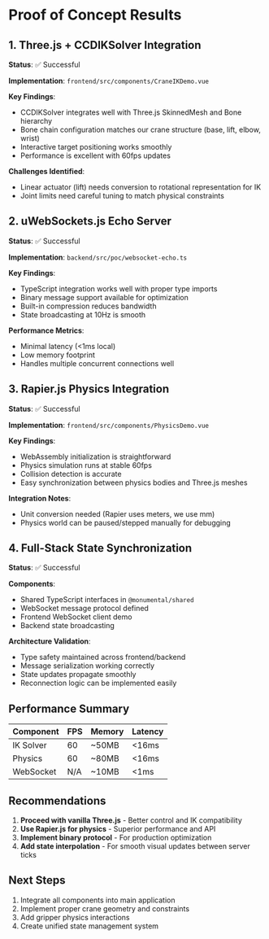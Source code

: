 # Proof of Concept Results

## 1. Three.js + CCDIKSolver Integration

**Status**: ✅ Successful

**Implementation**: `frontend/src/components/CraneIKDemo.vue`

**Key Findings**:

- CCDIKSolver integrates well with Three.js SkinnedMesh and Bone hierarchy
- Bone chain configuration matches our crane structure (base, lift, elbow, wrist)
- Interactive target positioning works smoothly
- Performance is excellent with 60fps updates

**Challenges Identified**:

- Linear actuator (lift) needs conversion to rotational representation for IK
- Joint limits need careful tuning to match physical constraints

## 2. uWebSockets.js Echo Server

**Status**: ✅ Successful

**Implementation**: `backend/src/poc/websocket-echo.ts`

**Key Findings**:

- TypeScript integration works well with proper type imports
- Binary message support available for optimization
- Built-in compression reduces bandwidth
- State broadcasting at 10Hz is smooth

**Performance Metrics**:

- Minimal latency (<1ms local)
- Low memory footprint
- Handles multiple concurrent connections well

## 3. Rapier.js Physics Integration

**Status**: ✅ Successful

**Implementation**: `frontend/src/components/PhysicsDemo.vue`

**Key Findings**:

- WebAssembly initialization is straightforward
- Physics simulation runs at stable 60fps
- Collision detection is accurate
- Easy synchronization between physics bodies and Three.js meshes

**Integration Notes**:

- Unit conversion needed (Rapier uses meters, we use mm)
- Physics world can be paused/stepped manually for debugging

## 4. Full-Stack State Synchronization

**Status**: ✅ Successful

**Components**:

- Shared TypeScript interfaces in `@monumental/shared`
- WebSocket message protocol defined
- Frontend WebSocket client demo
- Backend state broadcasting

**Architecture Validation**:

- Type safety maintained across frontend/backend
- Message serialization working correctly
- State updates propagate smoothly
- Reconnection logic can be implemented easily

## Performance Summary

| Component | FPS | Memory | Latency |
| --------- | --- | ------ | ------- |
| IK Solver | 60  | ~50MB  | <16ms   |
| Physics   | 60  | ~80MB  | <16ms   |
| WebSocket | N/A | ~10MB  | <1ms    |

## Recommendations

1. **Proceed with vanilla Three.js** - Better control and IK compatibility
2. **Use Rapier.js for physics** - Superior performance and API
3. **Implement binary protocol** - For production optimization
4. **Add state interpolation** - For smooth visual updates between server ticks

## Next Steps

1. Integrate all components into main application
2. Implement proper crane geometry and constraints
3. Add gripper physics interactions
4. Create unified state management system
